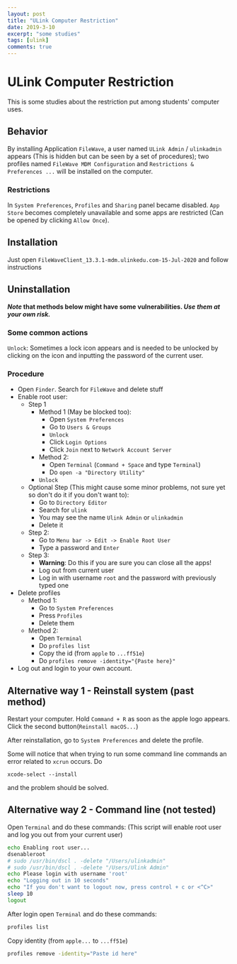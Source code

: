 ```yaml
---
layout: post
title: "ULink Computer Restriction"
date: 2019-3-10
excerpt: "some studies"
tags: [ulink]
comments: true
---
```


# ULink Computer Restriction

This is some studies about the restriction put among students' computer uses.  

## Behavior

By installing Application `FileWave`, a user named `ULink Admin` / `ulinkadmin` appears (This is hidden but can be seen by a set of procedures); two profiles named `FileWave MDM Configuration`  and `Restrictions & Preferences ...` will be installed on the computer.

### Restrictions

In `System Preferences`, `Profiles` and `Sharing` panel became disabled. `App Store` becomes completely unavailable and some apps are restricted (Can be opened by clicking `Allow Once`).
## Installation

Just open `FileWaveClient_13.3.1-mdm.ulinkedu.com-15-Jul-2020` and follow instructions

## Uninstallation

***Note* that methods below might have some vulnerabilities. *Use them at your own risk.***

### Some common actions

`Unlock`: Sometimes a lock icon appears and is needed to be unlocked by clicking on the icon and inputting the password of the current user.

### Procedure

+ Open `Finder`. Search for `FileWave` and delete stuff
+ Enable root user:
  + Step 1
    + Method 1 (May be blocked too):
      + Open `System Preferences`
      + Go to `Users & Groups`
      + `Unlock`
      + Click `Login Options`
      + Click `Join` next to `Network Account Server`
    + Method 2:
      + Open `Terminal` (`Command + Space` and type `Terminal`)
      + Do `open -a "Directory Utility"`
    + `Unlock`
  + Optional Step (This might cause some minor problems, not sure yet so don't do it if you don't want to):
    + Go to `Directory Editor`
    + Search for `ulink`
    + You may see the name `Ulink Admin` or `ulinkadmin`
    + Delete it
  + Step 2:
    + Go to `Menu bar -> Edit -> Enable Root User`
    + Type a password and `Enter`
  + Step 3:
    + **Warning**: Do this if you are sure you can close all the apps!
    + Log out from current user
    + Log in with username `root` and the password with previously typed one
+ Delete profiles
  + Method 1:
    + Go to `System Preferences`
    + Press `Profiles`
    + Delete them
  + Method 2:
    + Open `Terminal`
    + Do `profiles list`
    + Copy the id (from `apple` to `...ff51e`)
    + Do `profiles remove -identity="{Paste here}"`
+ Log out and login to your own account.

## Alternative way 1 - Reinstall system (past method)

Restart your computer. Hold `Command + R` as soon as the apple logo appears. Click the second button(`Reinstall macOS...`)

After reinstallation, go to `System Preferences` and delete the profile.

Some will notice that when trying to run some command line commands an error related to `xcrun` occurs. Do
```
xcode-select --install
```
and the problem should be solved.

## Alternative way 2 - Command line (not tested)

Open `Terminal` and do these commands:
(This script will enable root user and log you out from your current user)

```bash
echo Enabling root user...
dsenableroot
# sudo /usr/bin/dscl . -delete "/Users/ulinkadmin"
# sudo /usr/bin/dscl . -delete "/Users/Ulink Admin"
echo Please login with username 'root'
echo "Logging out in 10 seconds"
echo "If you don't want to logout now, press control + c or <^C>"
sleep 10
logout
```

After login open `Terminal` and do these commands:

```bash
profiles list
```
Copy identity (from `apple...` to `...ff51e`)
```bash
profiles remove -identity="Paste id here"
```
